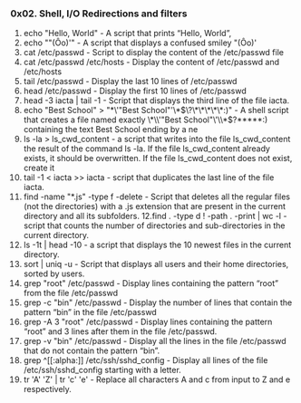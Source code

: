 ### 0x02. Shell, I/O Redirections and filters ###
1. echo "Hello, World" - A script that prints “Hello, World”,
2. echo "\"(Ôo)'" - A script that displays a confused smiley "(Ôo)'
3. cat /etc/passwd - Script to display the content of the /etc/passwd file
4. cat /etc/passwd /etc/hosts - Display the content of /etc/passwd and /etc/hosts
5. tail /etc/passwd - Display the last 10 lines of /etc/passwd
6. head /etc/passwd - Display the first 10 lines of /etc/passwd
7. head -3 iacta | tail -1 - Script that displays the third line of the file iacta.
8. echo "Best School" > "\*\\\'\"Best School\"\'\\\*$\?\*\*\*\*\*:)" - A shell script that creates a file named exactly \*\\'"Best School"\'\\*$\?\*\*\*\*\*:) containing the text Best School ending by a ne
9. ls -la > ls_cwd_content - a script that writes into the file ls_cwd_content the result of the command ls -la. If the file ls_cwd_content already exists, it should be overwritten. If the file ls_cwd_content does not exist, create it
10. tail -1 < iacta >> iacta - script that duplicates the last line of the file iacta.
11. find -name "*.js" -type f -delete - Script that deletes all the regular files (not the directories) with a .js extension that are present in the current directory and all its subfolders.
12.find . -type d ! -path . -print | wc -l - script that counts the number of directories and sub-directories in the current directory.
13. ls -1t | head -10 - a script that displays the 10 newest files in the current directory.
14. sort | uniq -u - Script that displays all users and their home directories, sorted by users.
15. grep "root" /etc/passwd - Display lines containing the pattern “root” from the file /etc/passwd
16. grep -c "bin" /etc/passwd - Display the number of lines that contain the pattern “bin” in the file /etc/passwd
17. grep -A 3 "root" /etc/passwd - Display lines containing the pattern “root” and 3 lines after them in the file /etc/passwd.
18. grep -v "bin" /etc/passwd - Display all the lines in the file /etc/passwd that do not contain the pattern “bin”.
19. grep ^[[:alpha:]] /etc/ssh/sshd_config - Display all lines of the file /etc/ssh/sshd_config starting with a letter.
20. tr 'A' 'Z' | tr 'c' 'e' - Replace all characters A and c from input to Z and e respectively.
